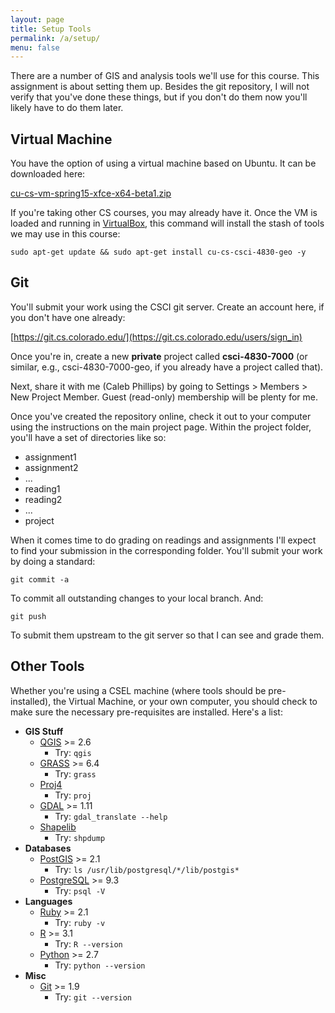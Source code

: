 ```yaml
---
layout: page
title: Setup Tools
permalink: /a/setup/
menu: false
---
```


There are a number of GIS and analysis tools we'll use for this course. This assignment is about setting them up. Besides the git repository, I will not verify that you've done these things, but if you don't do them now you'll likely have to do them later.

## Virtual Machine

You have the option of using a virtual machine based on Ubuntu. It can be downloaded here:

[cu-cs-vm-spring15-xfce-x64-beta1.zip](https://csel-archive.cs.colorado.edu/vm-images/cu-cs-vm-spring15-xfce-x64-beta1.zip)

If you're taking other CS courses, you may already have it. Once the VM is loaded and running in [VirtualBox](https://www.virtualbox.org/), this command will install the stash of tools we may use in this course:

```
sudo apt-get update && sudo apt-get install cu-cs-csci-4830-geo -y
```

## Git

You'll submit your work using the CSCI git server. Create an account here, if you don't have one already:

[https://git.cs.colorado.edu/](https://git.cs.colorado.edu/users/sign_in)

Once you're in, create a new **private** project called **csci-4830-7000** (or similar, e.g., csci-4830-7000-geo, if you already have a project called that). 

Next, share it with me (Caleb Phillips) by going to Settings > Members > New Project Member. Guest (read-only) membership will be plenty for me.

Once you've created the repository online, check it out to your computer using the instructions on the main project page. Within the project folder, you'll have a set of directories like so:

  * assignment1
  * assignment2
  * ...
  * reading1
  * reading2
  * ...
  * project
  
When it comes time to do grading on readings and assignments I'll expect to find your submission in the corresponding folder. You'll submit your work by doing a standard:

```
git commit -a
```

To commit all outstanding changes to your local branch. And:

```
git push
```

To submit them upstream to the git server so that I can see and grade them. 

## Other Tools

Whether you're using a CSEL machine (where tools should be pre-installed), the Virtual Machine, or your own computer, you should check to make sure the necessary pre-requisites are installed. Here's a list:

  * **GIS Stuff**
    * [QGIS](http://www.qgis.org/en/site/) >= 2.6
      * Try: ```qgis```
    * [GRASS](http://grass.osgeo.org/) >= 6.4
      * Try: ```grass```
    * [Proj4](http://trac.osgeo.org/proj/)
      * Try: ```proj```
    * [GDAL](http://www.gdal.org/) >= 1.11
      * Try: ```gdal_translate --help```
    * [Shapelib](http://shapelib.maptools.org/)
      * Try: ```shpdump```
  * **Databases**
    * [PostGIS](http://postgis.net/) >= 2.1
      * Try: ```ls /usr/lib/postgresql/*/lib/postgis*```
    * [PostgreSQL](http://www.postgresql.org/) >= 9.3
      * Try: ```psql -V```
  * **Languages**
    * [Ruby](https://www.ruby-lang.org/en/) >= 2.1
      * Try: ```ruby -v```
    * [R](http://www.r-project.org/) >= 3.1
      * Try: ```R --version``` 
    * [Python](https://www.python.org/) >= 2.7
      * Try: ```python --version```
  * **Misc**
    * [Git](http://git-scm.com/) >= 1.9
      * Try: ```git --version```